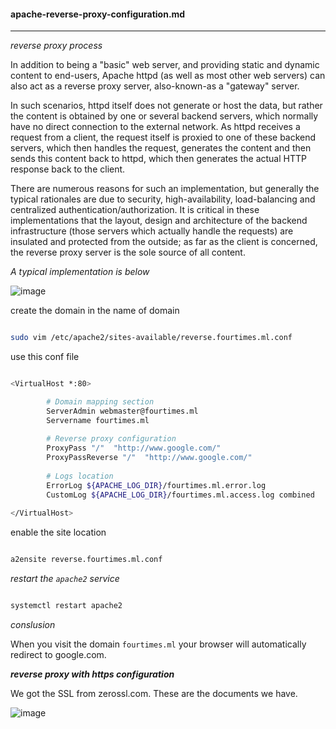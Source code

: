 #### apache-reverse-proxy-configuration.md

---

_reverse proxy process_

In addition to being a "basic" web server, and providing static and dynamic content to end-users, Apache httpd (as well as most other web servers) can also act as a reverse proxy server, also-known-as a "gateway" server.

In such scenarios, httpd itself does not generate or host the data, but rather the content is obtained by one or several backend servers, which normally have no direct connection to the external network. As httpd receives a request from a client, the request itself is proxied to one of these backend servers, which then handles the request, generates the content and then sends this content back to httpd, which then generates the actual HTTP response back to the client.

There are numerous reasons for such an implementation, but generally the typical rationales are due to security, high-availability, load-balancing and centralized authentication/authorization. It is critical in these implementations that the layout, design and architecture of the backend infrastructure (those servers which actually handle the requests) are insulated and protected from the outside; as far as the client is concerned, the reverse proxy server is the sole source of all content.

_A typical implementation is below_

![image](https://user-images.githubusercontent.com/57703276/170813018-f09b2467-7f12-44c7-9873-26741706e406.png)


create the domain in the name of domain

```bash

sudo vim /etc/apache2/sites-available/reverse.fourtimes.ml.conf

```

use this conf file

```bash

<VirtualHost *:80>

        # Domain mapping section
        ServerAdmin webmaster@fourtimes.ml
        Servername fourtimes.ml
        
        # Reverse proxy configuration
        ProxyPass "/"  "http://www.google.com/"
        ProxyPassReverse "/"  "http://www.google.com/"
        
        # Logs location
        ErrorLog ${APACHE_LOG_DIR}/fourtimes.ml.error.log
        CustomLog ${APACHE_LOG_DIR}/fourtimes.ml.access.log combined
        
</VirtualHost>

```

enable the site location

```bash

a2ensite reverse.fourtimes.ml.conf

```

_restart the `apache2` service_

```bash

systemctl restart apache2

```

_conslusion_

When you visit the domain `fourtimes.ml` your browser will automatically redirect to google.com.

**_reverse proxy with https configuration_**

We got the SSL from zerossl.com. These are the documents we have.

![image](https://user-images.githubusercontent.com/57703276/170813744-be713064-53b3-4d45-9d03-8fbada1a7aaa.png)

```bash


```

